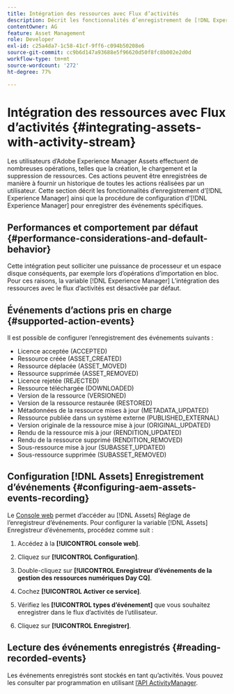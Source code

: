 ```yaml
---
title: Intégration des ressources avec Flux d’activités
description: Décrit les fonctionnalités d’enregistrement de [!DNL Experience Manager] et comment configurer [!DNL Experience Manager] pour enregistrer des événements spécifiques.
contentOwner: AG
feature: Asset Management
role: Developer
exl-id: c25a4da7-1c58-41cf-9ff6-c094b50208e6
source-git-commit: cc9b6d147a93688e5f96620d50f8fc8b002e2d0d
workflow-type: tm+mt
source-wordcount: '272'
ht-degree: 77%

---
```


# Intégration des ressources avec Flux d’activités {#integrating-assets-with-activity-stream}

Les utilisateurs d’Adobe Experience Manager Assets effectuent de nombreuses opérations, telles que la création, le chargement et la suppression de ressources. Ces actions peuvent être enregistrées de manière à fournir un historique de toutes les actions réalisées par un utilisateur. Cette section décrit les fonctionnalités d’enregistrement d’[!DNL Experience Manager] ainsi que la procédure de configuration d’[!DNL Experience Manager] pour enregistrer des événements spécifiques.

## Performances et comportement par défaut {#performance-considerations-and-default-behavior}

Cette intégration peut solliciter une puissance de processeur et un espace disque conséquents, par exemple lors d’opérations d’importation en bloc. Pour ces raisons, la variable [!DNL Experience Manager] L’intégration des ressources avec le flux d’activités est désactivée par défaut.

## Événements d’actions pris en charge {#supported-action-events}

Il est possible de configurer l’enregistrement des événements suivants : 

* Licence acceptée (ACCEPTED)
* Ressource créée (ASSET_CREATED)
* Ressource déplacée (ASSET_MOVED)
* Ressource supprimée (ASSET_REMOVED)
* Licence rejetée (REJECTED)
* Ressource téléchargée (DOWNLOADED)
* Version de la ressource (VERSIONED)
* Version de la ressource restaurée (RESTORED)
* Métadonnées de la ressource mises à jour (METADATA_UPDATED)
* Ressource publiée dans un système externe (PUBLISHED_EXTERNAL)
* Version originale de la ressource mise à jour (ORIGINAL_UPDATED)
* Rendu de la ressource mis à jour (RENDITION_UPDATED)
* Rendu de la ressource supprimé (RENDITION_REMOVED)
* Sous-ressource mise à jour (SUBASSET_UPDATED)
* Sous-ressource supprimée (SUBASSET_REMOVED)

## Configuration [!DNL Assets] Enregistrement d’événements {#configuring-aem-assets-events-recording}

Le [Console web](/help/sites-deploying/configuring-osgi.md) permet d’accéder au [!DNL Assets] Réglage de l’enregistreur d’événements. Pour configurer la variable [!DNL Assets] Enregistreur d’événements, procédez comme suit :

1. Accédez à la **[!UICONTROL console web]**.

1. Cliquez sur **[!UICONTROL Configuration]**.

1. Double-cliquez sur **[!UICONTROL Enregistreur d’événements de la gestion des ressources numériques Day CQ]**. 

1. Cochez **[!UICONTROL Activer ce service]**.

1. Vérifiez les **[!UICONTROL types d’événement]** que vous souhaitez enregistrer dans le flux d’activités de l’utilisateur. 

1. Cliquez sur **[!UICONTROL Enregistrer]**.

## Lecture des événements enregistrés {#reading-recorded-events}

Les événements enregistrés sont stockés en tant qu’activités. Vous pouvez les consulter par programmation en utilisant [l’API ActivityManager](https://helpx.adobe.com/experience-manager/6-4/sites/developing/using/reference-materials/javadoc/com/adobe/granite/activitystreams/ActivityManager.html). 
